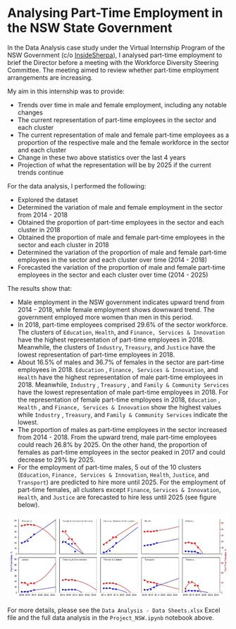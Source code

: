 # Analysing Part-Time Employment in the NSW State Government

In the Data Analysis case study under the Virtual Internship Program of the NSW Government (c/o [InsideSherpa](https://www.insidesherpa.com/)), I analysed part-time employment to brief the Director before a meeting with the Workforce Diversity Steering Committee. The meeting aimed to review whether part-time employment arrangements are increasing.

My aim in this internship was to provide:

* Trends over time in male and female employment, including any notable changes
* The current representation of part-time employees in the sector and each cluster
* The current representation of male and female part-time employees as a proportion of the respective male and the female workforce in the sector and each cluster
* Change in these two above statistics over the last 4 years
* Projection of what the representation will be by 2025 if the current trends continue

For the data analysis, I performed the following:

* Explored the dataset
* Determined the variation of male and female employment in the sector from 2014 - 2018
* Obtained the proportion of part-time employees in the sector and each cluster in 2018
* Obtained the proportion of male and female part-time employees in the sector and each cluster in 2018
* Determined the variation of the proportion of male and female part-time employees in the sector and each cluster over time (2014 - 2018)
* Forecasted the variation of the proportion of male and female part-time employees in the sector and each cluster over time (2014 - 2025)

The results show that:

* Male employment in the NSW government indicates upward trend from 2014 - 2018, while female employment shows downward trend. The government employed more women than men in this period.
* In 2018, part-time employees comprised 29.6% of the sector workforce. The clusters of `Education`, `Health`, and `Finance, Services & Innovation` have the highest representation of part-time employees in 2018. Meanwhile, the clusters of `Industry`, `Treasury`, and `Justice` have the lowest representation of part-time employees in 2018.
* About 16.5% of males and 36.7% of females in the sector are part-time employees in 2018. `Education` , `Finance, Services & Innovation`, and `Health`  have the highest representation of male part-time employees in 2018. Meanwhile, `Industry` , `Treasury` , and `Family & Community Services` have the lowest representation of male part-time employees in 2018. For the representation of female part-time employees in 2018, `Education` , `Health` , and `Finance, Services & Innovation` show the highest values while `Industry` , `Treasury`, and `Family & Community Services` indicate the lowest.
* The proportion of males as part-time employees in the sector increased from 2014 - 2018. From the upward trend, male part-time employees could reach 26.8% by 2025. On the other hand, the proportion of females as part-time employees in the sector peaked in 2017 and could decrease to 29% by 2025.
* For the employment of part-time males, 5 out of the 10 clusters (`Education`, `Finance, Services & Innovation`, `Health`, `Justice`, and `Transport`) are predicted to hire more until 2025. For the employment of part-time females, all clusters except `Finance`, `Services & Innovation`, `Health`, and `Justice` are forecasted to hire less until 2025 (see figure below).

![](Fig5-1.jpg)

For more details, please see the `Data Analysis - Data Sheets.xlsx` Excel file and the full data analysis in the `Project_NSW.ipynb` notebook above.
